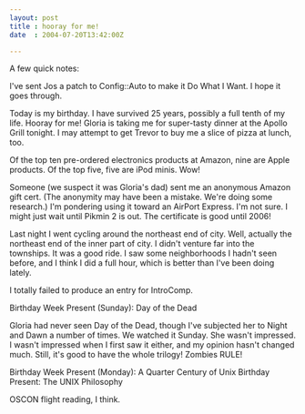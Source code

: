 ```yaml
---
layout: post
title : hooray for me!
date  : 2004-07-20T13:42:00Z

---
```

A few quick notes:

I've sent Jos a patch to Config::Auto to make it Do What I Want.  I hope it goes through.

Today is my birthday.  I have survived 25 years, possibly a full tenth of my life.  Hooray for me!  Gloria is taking me for super-tasty dinner at the Apollo Grill tonight.  I may attempt to get Trevor to buy me a slice of pizza at lunch, too.

Of the top ten pre-ordered electronics products at Amazon, nine are Apple products.  Of the top five, five are iPod minis.  Wow!

Someone (we suspect it was Gloria's dad) sent me an anonymous Amazon gift cert. (The anonymity may have been a mistake.  We're doing some research.)  I'm pondering using it toward an AirPort Express.  I'm not sure.  I might just wait until Pikmin 2 is out.  The certificate is good until 2006!

Last night I went cycling around the northeast end of city.  Well, actually the northeast end of the inner part of city.  I didn't venture far into the townships.  It was a good ride.  I saw some neighborhoods I hadn't seen before, and I think I did a full hour, which is better than I've been doing lately.

I totally failed to produce an entry for IntroComp.

Birthday Week Present (Sunday): Day of the Dead

Gloria had never seen Day of the Dead, though I've subjected her to Night and Dawn a number of times.  We watched it Sunday.  She wasn't impressed.  I wasn't impressed when I first saw it either, and my opinion hasn't changed much. Still, it's good to have the whole trilogy!  Zombies RULE!

Birthday Week Present (Monday): A Quarter Century of Unix Birthday Present: The UNIX Philosophy

OSCON flight reading, I think.

